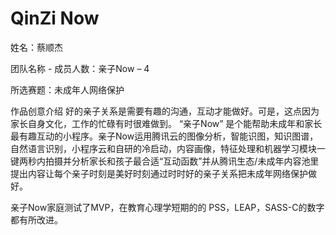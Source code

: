 # QinZi Now

姓名：蔡顺杰

团队名称 - 成员人数：亲子Now – 4

所选赛题：未成年人网络保护

作品创意介绍
好的亲子关系是需要有趣的沟通，互动才能做好。可是，这点因为家长自身文化，工作的忙碌有时很难做到。 “亲子Now” 是个能帮助未成年和家长最有趣互动的小程序。亲子Now运用腾讯云的图像分析，智能识图，知识图谱，自然语言识别，小程序云和自研的冷启动，内容画像，特征处理和机器学习模块一键两秒内拍摄并分析家长和孩子最合适“互动函数”并从腾讯生态/未成年内容池里提出内容让每个亲子时刻是美好时刻通过时时好的亲子关系把未成年网络保护做好。

亲子Now家庭测试了MVP，在教育心理学短期的的 PSS，LEAP，SASS-C的数字都有所改进。